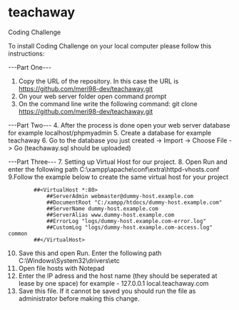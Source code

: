 # teachaway
Coding Challenge

To install Coding Challenge on your local computer please follow this instructions:

---Part One---
1. Copy the URL of the repository. In this case the URL is https://github.com/meri98-dev/teachaway.git
2. On your web server folder open command prompt
3. On the command line write the following command: git clone https://github.com/meri98-dev/teachaway.git

---Part Two---
4. After the process is done open your web server database for example localhost/phpmyadmin
5. Create a database for example teachaway
6. Go to the database you just created -> Import -> Choose File -> Go (teachaway.sql should be uploaded)

---Part Three---
7. Setting up Virtual Host for our project.
8. Open Run and enter the following path C:\xampp\apache\conf\extra\httpd-vhosts.conf
9.Follow the example below to create the same virtual host for your project 

			##<VirtualHost *:80>
			    ##ServerAdmin webmaster@dummy-host.example.com
			    ##DocumentRoot "C:/xampp/htdocs/dummy-host.example.com"
			    ##ServerName dummy-host.example.com
			    ##ServerAlias www.dummy-host.example.com
			    ##ErrorLog "logs/dummy-host.example.com-error.log"
			    ##CustomLog "logs/dummy-host.example.com-access.log" common
			##</VirtualHost>
10. Save this and open Run. Enter the following path C:\Windows\System32\drivers\etc
11. Open file hosts with Notepad 
12. Enter the IP adress and the host name (they should be seperated at lease by one space)
    for example -  127.0.0.1	local.teachaway.com  
13. Save this file. If it cannot be saved you should run the file as administrator before making this change.
